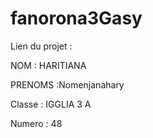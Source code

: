 # fanorona3Gasy

Lien du projet : 

NOM : HARITIANA 

PRENOMS :Nomenjanahary

Classe : IGGLIA 3 A

Numero : 48

